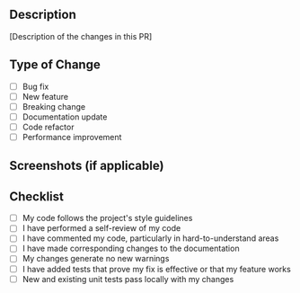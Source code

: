 ## Description

[Description of the changes in this PR]

## Type of Change

- [ ] Bug fix
- [ ] New feature
- [ ] Breaking change
- [ ] Documentation update
- [ ] Code refactor
- [ ] Performance improvement

## Screenshots (if applicable)

## Checklist

- [ ] My code follows the project's style guidelines
- [ ] I have performed a self-review of my code
- [ ] I have commented my code, particularly in hard-to-understand areas
- [ ] I have made corresponding changes to the documentation
- [ ] My changes generate no new warnings
- [ ] I have added tests that prove my fix is effective or that my feature works
- [ ] New and existing unit tests pass locally with my changes